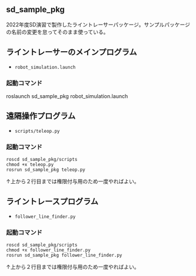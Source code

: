 ## sd_sample_pkg
2022年度SD演習で製作したライントレーサーパッケージ。サンプルパッケージの名前の変更を怠ってそのまま使っている。

## ライントレーサーのメインプログラム
- ```robot_simulation.launch```
### 起動コマンド
roslaunch sd_sample_pkg robot_simulation.launch

## 遠隔操作プログラム
- ```scripts/teleop.py```

### 起動コマンド
```
roscd sd_sample_pkg/scripts
chmod +x teleop.py
rosrun sd_sample_pkg teleop.py
```
↑上から２行目までは権限付与用のため一度やればよい。


## ライントレースプログラム
- ```follower_line_finder.py```

### 起動コマンド
```
roscd sd_sample_pkg/scripts
chmod +x follower_line_finder.py
rosrun sd_sample_pkg follower_line_finder.py
```
↑上から２行目までは権限付与用のため一度やればよい。

